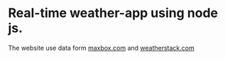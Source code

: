 # Real-time weather-app using node js. 
The website use data form [maxbox.com](https://www.mapbox.com/) and [weatherstack.com](https://weatherstack.com/)



